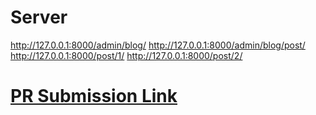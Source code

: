 # Server
http://127.0.0.1:8000/admin/blog/
http://127.0.0.1:8000/admin/blog/post/
http://127.0.0.1:8000/post/1/
http://127.0.0.1:8000/post/2/

# [PR Submission Link](https://github.com/HexxKing/django-models/pull/1)